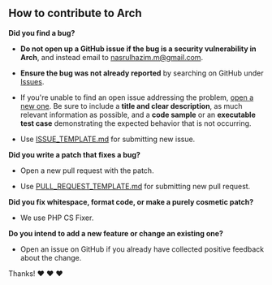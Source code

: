 ## How to contribute to Arch

**Did you find a bug?**

* **Do not open up a GitHub issue if the bug is a security vulnerability
  in Arch**, and instead email to nasrulhazim.m@gmail.com.

* **Ensure the bug was not already reported** by searching on GitHub under [Issues](https://github.com/nasrulhazim/arch/issues).

* If you're unable to find an open issue addressing the problem, [open a new one](https://github.com/nasrulhazim/arch/issues/new). Be sure to include a **title and clear description**, as much relevant information as possible, and a **code sample** or an **executable test case** demonstrating the expected behavior that is not occurring.

* Use [ISSUE_TEMPLATE.md](ISSUE_TEMPLATE.md) for submitting new issue.

**Did you write a patch that fixes a bug?**

* Open a new pull request with the patch.

* Use [PULL_REQUEST_TEMPLATE.md](PULL_REQUEST_TEMPLATE.md) for submitting new pull request.

**Did you fix whitespace, format code, or make a purely cosmetic patch?**

* We use PHP CS Fixer.

**Do you intend to add a new feature or change an existing one?**

* Open an issue on GitHub if you already have collected positive feedback about the change.

Thanks! :heart: :heart: :heart:
